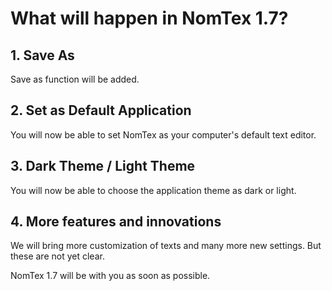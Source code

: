 # **What will happen in NomTex 1.7?**

## 1. Save As
   Save as function will be added.

## 2. Set as Default Application

   You will now be able to set NomTex as your computer's default text editor.

## 3. Dark Theme / Light Theme

   You will now be able to choose the application theme as dark or light.

## 4. More features and innovations
   We will bring more customization of texts and many more new settings. But these are not yet clear.

NomTex 1.7 will be with you as soon as possible.
